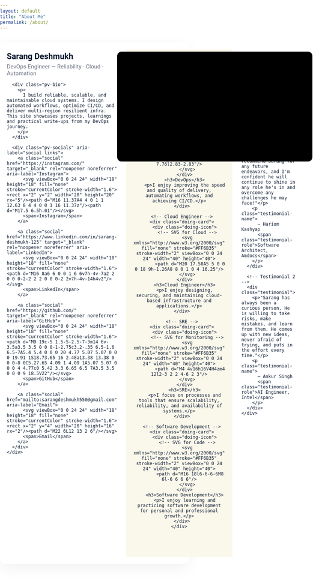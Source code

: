 ```yaml
---
layout: default
title: "About Me"
permalink: /about/
---
```


<!-- =========== PROFILE + VIDEO CARD (single card, NO PHOTO) =========== -->
<div class="profile-video-card" role="region" aria-label="Profile and demo video">

  <!-- LEFT / TOP: profile content (no avatar) -->
  <div class="pv-left">
    <div class="pv-meta">
      <h1 class="pv-name">Sarang Deshmukh</h1>
      <p class="pv-role">DevOps Engineer — Reliability · Cloud · Automation</p>

      <div class="pv-bio">
        <p>
          I build reliable, scalable, and maintainable cloud systems. I design automated workflows, optimize CI/CD, and deliver multi-region resilient infra. This site showcases projects, learnings and practical write-ups from my DevOps journey.
        </p>
      </div>

      <div class="pv-socials" aria-label="social links">
        <a class="social" href="https://instagram.com/" target="_blank" rel="noopener noreferrer" aria-label="Instagram">
          <svg viewBox="0 0 24 24" width="18" height="18" fill="none" stroke="currentColor" stroke-width="1.6"><rect x="2" y="2" width="20" height="20" rx="5"/><path d="M16 11.37A4 4 0 1 1 12.63 8 4 4 0 0 1 16 11.37z"/><path d="M17.5 6.5h.01"/></svg>
          <span>Instagram</span>
        </a>

        <a class="social" href="https://www.linkedin.com/in/sarang-deshmukh-125" target="_blank" rel="noopener noreferrer" aria-label="LinkedIn">
          <svg viewBox="0 0 24 24" width="18" height="18" fill="none" stroke="currentColor" stroke-width="1.6"><path d="M16 8a6 6 0 0 1 6 6v7h-4v-7a2 2 0 0 0-2-2 2 2 0 0 0-2 2v7h-4v-14h4v2"/></svg>
          <span>LinkedIn</span>
        </a>

        <a class="social" href="https://github.com/" target="_blank" rel="noopener noreferrer" aria-label="GitHub">
          <svg viewBox="0 0 24 24" width="18" height="18" fill="none" stroke="currentColor" stroke-width="1.6"><path d="M9 19c-5 1.5-5-2.5-7-3m14 6v-3.5a3.5 3.5 0 0 0-1-2.75c3.2-.35 6.5-1.6 6.5-7A5.4 5.4 0 0 0 20 4.77 5.07 5.07 0 0 0 19.91 1S18.73.65 16 2.48a13.38 13.38 0 0 0-8 0C5.27.65 4.09 1 4.09 1A5.07 5.07 0 0 0 4 4.77c0 5.42 3.3 6.65 6.5 7A3.5 3.5 0 0 0 9 18.5V22"/></svg>
          <span>GitHub</span>
        </a>

        <a class="social" href="mailto:sarangdeshmukh550@gmail.com" aria-label="Email">
          <svg viewBox="0 0 24 24" width="18" height="18" fill="none" stroke="currentColor" stroke-width="1.6"><rect x="2" y="4" width="20" height="16" rx="2"/><path d="M22 6L12 13 2 6"/></svg>
          <span>Email</span>
        </a>
      </div>
    </div>
  </div>

  <!-- RIGHT / BOTTOM: video area -->
  <div class="pv-right">
    <div id="yt-player" class="pv-video" data-video-id="7g7pvNQEl5M" aria-label="Autoplaying demo video"></div>
  </div>
</div>

<!-- ================== WHAT I'M DOING SECTION (UNCHANGED) ================== -->
<section class="doing-section">
  <div class="container">
    <h2 class="doing-heading">What I'm Doing</h2>

    <div class="doing-wrapper">
      <!-- DevOps -->
      <div class="doing-card">
        <div class="doing-icon">
          <!-- SVG for DevOps -->
          <svg xmlns="http://www.w3.org/2000/svg" fill="none" stroke="#FF6B35" stroke-width="2" viewBox="0 0 24 24" width="40" height="40">
            <path d="M12 2v4M12 18v4M4.93 4.93l2.83 2.83M16.24 16.24l2.83 2.83M2 12h4M18 12h4M4.93 19.07l2.83-2.83M16.24 7.76l2.83-2.83"/>
          </svg>
        </div>
        <h3>DevOps</h3>
        <p>I enjoy improving the speed and quality of delivery, automating workflows, and achieving CI/CD.</p>
      </div>

      <!-- Cloud Engineer -->
      <div class="doing-card">
        <div class="doing-icon">
          <!-- SVG for Cloud -->
          <svg xmlns="http://www.w3.org/2000/svg" fill="none" stroke="#FF6B35" stroke-width="2" viewBox="0 0 24 24" width="40" height="40">
            <path d="M20 17.58A5 5 0 0 0 18 9h-1.26A8 8 0 1 0 4 16.25"/>
          </svg>
        </div>
        <h3>Cloud Engineer</h3>
        <p>I enjoy designing, securing, and maintaining cloud-based infrastructure and applications.</p>
      </div>

      <!-- SRE -->
      <div class="doing-card">
        <div class="doing-icon">
          <!-- SVG for Monitoring -->
          <svg xmlns="http://www.w3.org/2000/svg" fill="none" stroke="#FF6B35" stroke-width="2" viewBox="0 0 24 24" width="40" height="40">
            <path d="M4 4v16h16V4H4zm4 12l2-3 2 2 4-6 2 3"/>
          </svg>
        </div>
        <h3>SRE</h3>
        <p>I focus on processes and tools that ensure scalability, reliability, and availability of systems.</p>
      </div>

      <!-- Software Development -->
      <div class="doing-card">
        <div class="doing-icon">
          <!-- SVG for Code -->
          <svg xmlns="http://www.w3.org/2000/svg" fill="none" stroke="#FF6B35" stroke-width="2" viewBox="0 0 24 24" width="40" height="40">
            <path d="M16 18l6-6-6-6M8 6l-6 6 6 6"/>
          </svg>
        </div>
        <h3>Software Development</h3>
        <p>I enjoy learning and practicing software development for personal and professional growth.</p>
      </div>
    </div>
  </div>
</section>

<!-- ================== Testimonials Section (UNCHANGED) ================== -->
<section class="testimonials-section">
  <div class="container">
    <h2 class="testimonials-heading">What people say?</h2>

    <div class="testimonials-wrapper">
      <!-- Testimonial 1 -->
      <div class="testimonial">
        <p>"I highly recommend Sarang for any future endeavors, and I'm confident he will continue to shine in any role he's in and overcome any challenges he may face!"</p>
        <p class="testimonial-name">
          – Hariom Kashyap
          <span class="testimonial-role">Software Architect, Amdocs</span>
        </p>
      </div>

      <!-- Testimonial 2 -->
      <div class="testimonial">
        <p>"Sarang has always been a curious person. He is willing to take risks, make mistakes, and learn from them. He comes up with new ideas, never afraid of trying, and puts in the effort every time."</p>
        <p class="testimonial-name">
          – Ankur Singh
          <span class="testimonial-role">AI Engineer, Intel</span>
        </p>
      </div>
    </div>
  </div>
</section>

<!-- ================== STYLES: upper-part protected with !important (photo removed) ================ -->
<style>
:root {
  --accent: #FF6B35;
  --bg: #FFFFFF;
  --text: #0A192F;
  --muted: #6B7280;
  --card-radius: 14px;
  --max-width: 1100px;
}

/* Basic page defaults (kept safe) */
html,body { margin:0 !important; padding:0 !important; background:var(--bg) !important; color:var(--text) !important; font-family:'Roboto',sans-serif !important; box-sizing:border-box !important; }

/* Single card that contains both profile and video - upper part protected with !important */
.profile-video-card {
  max-width: var(--max-width) !important;
  margin: 2rem auto !important;
  display: flex !important;
  gap: 1.5rem !important;
  align-items: stretch !important;
  padding: 18px !important;
  border-radius: var(--card-radius) !important;
  background: linear-gradient(180deg, #fff, #fff) !important;
  box-shadow: 0 12px 40px rgba(9,20,40,0.06) !important;
  box-sizing: border-box !important;
}

/* Left area: profile (no avatar now) */
.pv-left {
  flex: 1 1 420px !important;
  display: flex !important;
  align-items: flex-start !important;
  padding: 6px 0 6px 0 !important;
}

/* meta */
.pv-meta { flex:1 !important; }
.pv-name { margin:0 0 6px 0 !important; font-size:1.35rem !important; color:var(--text) !important; }
.pv-role { margin:0 0 12px 0 !important; color:var(--muted) !important; font-size:0.95rem !important; }

/* bio text */
.pv-bio p { margin:0 0 12px 0 !important; line-height:1.6 !important; color:var(--text) !important; }

/* SOCIALS: single-row with smooth horizontal scroll; icon-only on very small screens */
.pv-socials {
  display: flex !important;
  flex-wrap: nowrap !important;                /* prevent wrapping */
  gap: 8px !important;
  overflow-x: auto !important;                 /* allow horizontal scroll if too many items */
  -webkit-overflow-scrolling: touch !important;/* smooth scrolling on iOS */
  padding-bottom: 4px !important;
  margin-top: 6px !important;
  align-items: center !important;
  /* hide scrollbar visuals while keeping scroll ability */
  scrollbar-width: none !important;
}
.pv-socials::-webkit-scrollbar { display: none !important; }

/* Each social pill stays on one line and won't shrink to force wrap */
.social {
  display: inline-flex !important;
  align-items: center !important;
  gap: 8px !important;
  padding: 8px 10px !important;
  border-radius: 10px !important;
  background: rgba(15,23,42,0.03) !important;
  text-decoration: none !important;
  color: var(--text) !important;
  font-weight: 600 !important;
  font-size: 0.92rem !important;
  border: 1px solid rgba(10,25,47,0.04) !important;
  white-space: nowrap !important;              /* prevent inner wrapping */
  flex: 0 0 auto !important;                   /* don't allow shrinking that causes wrap */
  transition: transform .12s ease !important, background .12s ease !important;
}

/* Make the icon slightly more compact */
.social svg { width: 18px !important; height: 18px !important; display: inline-block !important; }

/* On very small screens show icon-only pills to avoid overflow and wrapping */
@media (max-width: 480px) {
  .pv-socials { gap: 6px !important; }
  .social {
    padding: 8px !important;
    min-width: 44px !important;    /* ensure tappable size */
    justify-content: center !important;
  }
  .social span { 
    display: none !important;      /* hide text label on small phones */
  }
}


/* Right area: video */
.pv-right { flex: 0 0 520px !important; max-width: 520px !important; width:100% !important; display:flex !important; align-items:center !important; justify-content:center !important; box-sizing:border-box !important; }
.pv-video {
  width:100% !important;
  height:0 !important;
  padding-bottom:56.25% !important;
  border-radius: 12px !important;
  overflow:hidden !important;
  background:#000 !important;
  position:relative !important;
  background-position:center !important;
  background-size:cover !important;
}
.pv-video::after { content:"" !important; position:absolute !important; inset:0 !important; pointer-events:none !important; background:linear-gradient(180deg, rgba(0,0,0,0.06), rgba(0,0,0,0.03)) !important; }

/* iframe styles: hidden until ready, non-interactive */
.pv-video iframe {
  position:absolute !important;
  inset:0 !important;
  width:100% !important;
  height:100% !important;
  border:0 !important;
  opacity:0 !important;
  transition: opacity 300ms ease !important;
  pointer-events:none !important;
  display:block !important;
}
.pv-video iframe.ready { opacity:1 !important; }

/* Also explicitly protect the poster/background on #yt-player container */
#yt-player { background-size: cover !important; background-position: center !important; background-repeat: no-repeat !important; }

/* ========== Keep your original sections styling below EXACTLY as before ========== */

/* WHAT I'M DOING */
.doing-section {
  background-color: #FAF7EB;
  color: #0A192F;
  padding: 25px 20px 60px 20px !important;
  text-align: center;
  margin-top: 0 !important;
}
.doing-heading { font-size: 2rem; margin: 0 0 40px 0 !important; color: #FF6B35; }
.doing-wrapper { display: flex; flex-wrap: wrap; justify-content: center; gap: 20px; }
.doing-card { background-color: #FFFFFF; border: 2px solid #FF6B35; border-radius: 12px; padding: 25px 20px; width: 260px; transition: transform 0.3s ease, box-shadow 0.3s ease; box-shadow: 0 4px 12px rgba(0,0,0,0.1); }
.doing-card:hover { transform: translateY(-6px); box-shadow: 0 8px 20px rgba(0,0,0,0.2); }
.doing-card h3 { margin: 15px 0 8px 0; color: #FF6B35; font-size: 1.2rem; }
.doing-card p { font-size: 0.85rem; line-height: 1.4; color: #0A192F; }
.doing-icon { margin-bottom: 10px; }

/* TESTIMONIALS (unchanged) */
.testimonials-section { background-color: #fff; padding: 40px 0; }
.testimonials-heading { color: #0A192F; font-size: 2rem; text-align: center; margin: 0 0 25px 0; }
.testimonials-wrapper { display: flex; flex-wrap: wrap; justify-content: center; gap: 10px; padding: 0 20px; margin-bottom: 0; }
.testimonial { background-color: #FF6B35; color: #FFFFFF !important; border-radius: 12px; padding: 30px 30px; box-shadow: 0 4px 15px rgba(0,0,0,0.2); flex: 0 1 360px; max-width: 360px; margin: 10px; transition: transform 0.3s ease, box-shadow 0.3s ease; border: none; position: relative; overflow: hidden; }
.testimonial p { margin-bottom: 15px; color: #FFFFFF !important; }
.testimonial-name { font-weight: bold; color: #FFFFFF !important; margin-top: 10px; }
.testimonial-role { display: block; font-style: italic; color: #EFF6FF !important; margin-top: 3px; }
.testimonial:hover { transform: translateY(-5px); box-shadow: 0 8px 25px rgba(0,0,0,0.3); }

/* ========== Responsive behavior: keep text first then video on mobile ========== */
@media (max-width: 920px) {
  .profile-video-card { gap:12px !important; padding:14px !important; }
  .pv-right { max-width: 420px !important; flex: 0 0 48% !important; }
  .pv-left { flex: 1 1 48% !important; }
  .pv-name { font-size:1.2rem !important; }
  .pv-role { font-size:0.95rem !important; }
}

@media (max-width: 768px) {
  .profile-video-card {
    flex-direction: column !important;
    align-items: stretch !important;
  }
  /* ensure profile content appears first, then video */
  .pv-left { order: 0 !important; }
  .pv-right { order: 1 !important; width:100% !important; max-width:100% !important; }

  .pv-left { padding-bottom: 6px !important; }
  .pv-name { font-size:1.15rem !important; }
  .pv-role { font-size:0.92rem !important; }
  .pv-meta { margin-top:0 !important; }
}

@media (max-width: 420px) {
  .profile-video-card { padding:12px !important; margin:1rem !important; border-radius:12px !important; }
  .pv-name { font-size:1.05rem !important; }
}

<!-- ================== MOBILE ================== -->

/* MOBILE: increase left/right padding on mobile for better spacing */
@media (max-width: 768px) {
  /* make the whole card have more horizontal padding on phones/tablets */
  .profile-video-card {
    padding-left: 18px !important;
    padding-right: 18px !important;
  }

  /* ensure internal sections keep comfortable padding */
  .pv-left {
    padding-left: 6px !important;
    padding-right: 6px !important;
  }
  .pv-right {
    padding-left: 6px !important;
    padding-right: 6px !important;
  }

  /* slightly increase container spacing for the card */
  .profile-video-card { margin-left: 12px !important; margin-right: 12px !important; }
}

/* Very small phones — give even more left/right padding so content doesn't touch edges */
@media (max-width: 420px) {
  .profile-video-card {
    padding-left: 16px !important;
    padding-right: 16px !important;
    margin-left: 10px !important;
    margin-right: 10px !important;
  }

  .pv-left, .pv-right {
    padding-left: 8px !important;
    padding-right: 8px !important;
  }
}

</style>

<!-- ================== SCRIPT: poster -> iframe (muted autoplay, loop, non-interactive) ================== -->
<script>
(function () {
  const container = document.getElementById('yt-player');
  if (!container) return;
  const vid = container.dataset.videoId;

  // thumbnails
  const thumbMax = `https://i.ytimg.com/vi/${vid}/maxresdefault.jpg`;
  const thumbHQ  = `https://i.ytimg.com/vi/${vid}/hqdefault.jpg`;

  // set quick HQ poster to avoid showing YouTube chrome
  container.style.backgroundImage = `linear-gradient(180deg, rgba(0,0,0,0.06), rgba(0,0,0,0.03)), url("${thumbHQ}")`;

  // try load maxres, fallback to HQ
  const img = new Image();
  img.src = thumbMax;
  img.onload = function () {
    container.style.backgroundImage = `linear-gradient(180deg, rgba(0,0,0,0.06), rgba(0,0,0,0.03)), url("${thumbMax}")`;
    insertIframe();
  };
  img.onerror = function () { insertIframe(); };

  // safety timeout
  setTimeout(function () { if (!container.querySelector('iframe')) insertIframe(); }, 1600);

  function buildSrc() {
    const params = new URLSearchParams({
      autoplay: 1,
      mute: 1,
      loop: 1,
      playlist: vid,
      controls: 0,
      rel: 0,
      modestbranding: 1,
      playsinline: 1,
      vq: 'hd720'
    });
    return `https://www.youtube-nocookie.com/embed/${vid}?${params.toString()}`;
  }

  function insertIframe() {
    if (container.querySelector('iframe')) return;
    const iframe = document.createElement('iframe');
    iframe.src = buildSrc();
    iframe.title = 'Embedded video';
    iframe.setAttribute('frameborder', '0');
    iframe.setAttribute('allow', 'autoplay; encrypted-media; picture-in-picture');
    iframe.loading = 'eager';
    iframe.style.pointerEvents = 'none';
    container.appendChild(iframe);

    let revealed = false;
    function reveal() {
      if (revealed) return;
      iframe.classList.add('ready');
      container.style.backgroundImage = 'none';
      revealed = true;
    }
    iframe.addEventListener('load', function () { setTimeout(reveal, 120); });
    setTimeout(reveal, 1200);
  }
})();
</script>
